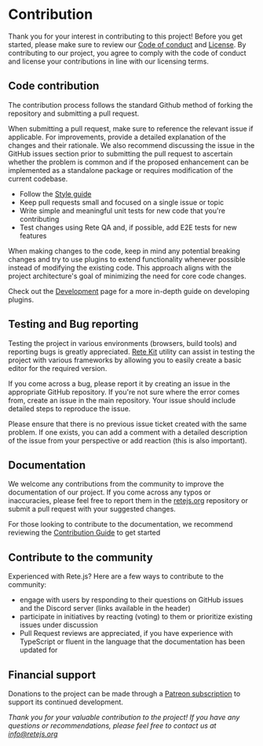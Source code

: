 # Contribution

Thank you for your interest in contributing to this project! Before you get started, please make sure to review our [Code of conduct](./code-of-conduct) and [License](./license). By contributing to our project, you agree to comply with the code of conduct and license your contributions in line with our licensing terms.

## Code contribution

The contribution process follows the standard Github method of forking the repository and submitting a pull request.

When submitting a pull request, make sure to reference the relevant issue if applicable. For improvements, provide a detailed explanation of the changes and their rationale. We also recommend discussing the issue in the GitHub issues section prior to submitting the pull request to ascertain whether the problem is common and if the proposed enhancement can be implemented as a standalone package or requires modification of the current codebase.

- Follow the [Style guide](./development/#style-guide)
- Keep pull requests small and focused on a single issue or topic
- Write simple and meaningful unit tests for new code that you're contributing
- Test changes using Rete QA and, if possible, add E2E tests for new features

When making changes to the code, keep in mind any potential breaking changes and try to use plugins to extend functionality whenever possible instead of modifying the existing code. This approach aligns with the project architecture's goal of minimizing the need for core code changes.

Check out the [Development](./development) page for a more in-depth guide on developing plugins.

## Testing and Bug reporting

Testing the project in various environments (browsers, build tools) and reporting bugs is greatly appreciated. [Rete Kit](./development/#rete-kit) utility can assist in testing the project with various frameworks by allowing you to easily create a basic editor for the required version.

If you come across a bug, please report it by creating an issue in the appropriate GitHub repository. If you're not sure where the error comes from, create an issue in the main repository. Your issue should include detailed steps to reproduce the issue.

Please ensure that there is no previous issue ticket created with the same problem. If one exists, you can add a comment with a detailed description of the issue from your perspective or add reaction (this is also important).

## Documentation

We welcome any contributions from the community to improve the documentation of our project. If you come across any typos or inaccuracies, please feel free to report them in the [retejs.org](https://github.com/retejs/retejs.org) repository or submit a pull request with your suggested changes.

For those looking to contribute to the documentation, we recommend reviewing the [Contribution Guide](https://github.com/retejs/retejs.org/blob/main/CONTRIBUTION.md) to get started

## Contribute to the community

Experienced with Rete.js? Here are a few ways to contribute to the community:

- engage with users by responding to their questions on GitHub issues and the Discord server (links available in the header)
- participate in initiatives by reacting (voting) to them or prioritize existing issues under discussion
- Pull Request reviews are appreciated, if you have experience with TypeScript or fluent in the language that the documentation has been updated for

## Financial support

Donations to the project can be made through a [Patreon subscription](patreon.com/ni55an) to support its continued development.

*Thank you for your valuable contribution to the project! If you have any questions or recommendations, please feel free to contact us at info@retejs.org*
